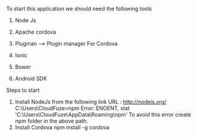 To start this application we should need the following tools

1. Node Js

2. Apache cordova

3. Plugman --> Plugin manager For Cordova

4. Ionic

5. Bower

6. Android SDK

Steps to start

1. Install NodeJs from the following link
      URL :  http://nodejs.org/
      C:\Users\CloudFuze>npm
      Error: ENOENT, stat 'C:\Users\CloudFuze\AppData\Roaming\npm'
            To avoid this error create npm folder in the above path.
2. Install Cordova
      npm install -g cordova
